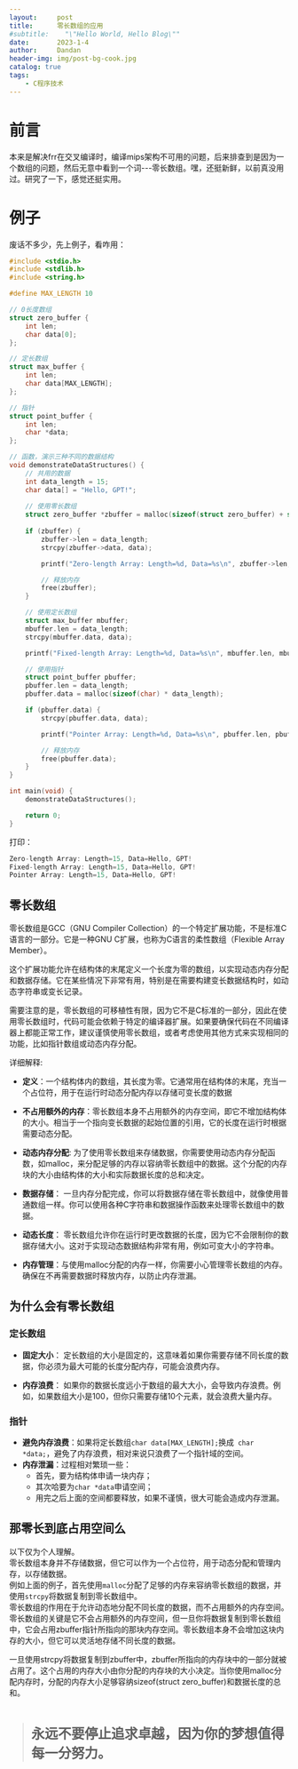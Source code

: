 ```yaml
---
layout:     post
title:      零长数组的应用
#subtitle:    "\"Hello World, Hello Blog\""
date:       2023-1-4
author:     Dandan
header-img: img/post-bg-cook.jpg
catalog: true
tags:
    - C程序技术
---
```

# 前言
本来是解决frr在交叉编译时，编译mips架构不可用的问题，后来排查到是因为一个数组的问题，然后无意中看到一个词---零长数组。嘿，还挺新鲜，以前真没用过。研究了一下，感觉还挺实用。
# 例子
废话不多少，先上例子，看咋用：
```c
#include <stdio.h>
#include <stdlib.h>
#include <string.h>

#define MAX_LENGTH 10

// 0长度数组
struct zero_buffer {
    int len;
    char data[0];
};

// 定长数组
struct max_buffer {
    int len;
    char data[MAX_LENGTH];
};

// 指针
struct point_buffer {
    int len;
    char *data;
};

// 函数，演示三种不同的数据结构
void demonstrateDataStructures() {
    // 共用的数据
    int data_length = 15;
    char data[] = "Hello, GPT!";
    
    // 使用零长数组
    struct zero_buffer *zbuffer = malloc(sizeof(struct zero_buffer) + sizeof(char) * data_length);
    
    if (zbuffer) {
        zbuffer->len = data_length;
        strcpy(zbuffer->data, data);

        printf("Zero-length Array: Length=%d, Data=%s\n", zbuffer->len, zbuffer->data);

        // 释放内存
        free(zbuffer);
    }

    // 使用定长数组
    struct max_buffer mbuffer;
    mbuffer.len = data_length;
    strcpy(mbuffer.data, data);

    printf("Fixed-length Array: Length=%d, Data=%s\n", mbuffer.len, mbuffer.data);

    // 使用指针
    struct point_buffer pbuffer;
    pbuffer.len = data_length;
    pbuffer.data = malloc(sizeof(char) * data_length);

    if (pbuffer.data) {
        strcpy(pbuffer.data, data);

        printf("Pointer Array: Length=%d, Data=%s\n", pbuffer.len, pbuffer.data);

        // 释放内存
        free(pbuffer.data);
    }
}

int main(void) {
    demonstrateDataStructures();

    return 0;
}

```

打印：

```c
Zero-length Array: Length=15, Data=Hello, GPT!
Fixed-length Array: Length=15, Data=Hello, GPT!
Pointer Array: Length=15, Data=Hello, GPT!
```

## 零长数组
零长数组是GCC（GNU Compiler Collection）的一个特定扩展功能，不是标准C语言的一部分。它是一种GNU C扩展，也称为C语言的柔性数组（Flexible Array Member）。  

这个扩展功能允许在结构体的末尾定义一个长度为零的数组，以实现动态内存分配和数据存储。它在某些情况下非常有用，特别是在需要构建变长数据结构时，如动态字符串或变长记录。  

需要注意的是，零长数组的可移植性有限，因为它不是C标准的一部分，因此在使用零长数组时，代码可能会依赖于特定的编译器扩展。如果要确保代码在不同编译器上都能正常工作，建议谨慎使用零长数组，或者考虑使用其他方式来实现相同的功能，比如指针数组或动态内存分配。

详细解释:
- **定义**：一个结构体内的数组，其长度为零。它通常用在结构体的末尾，充当一个占位符，用于在运行时动态分配内存以存储可变长度的数据

- **不占用额外的内存**：零长数组本身不占用额外的内存空间，即它不增加结构体的大小。相当于一个指向变长数据的起始位置的引用，它的长度在运行时根据需要动态分配。

- **动态内存分配**: 为了使用零长数组来存储数据，你需要使用动态内存分配函数，如malloc，来分配足够的内存以容纳零长数组中的数据。这个分配的内存块的大小由结构体的大小和实际数据长度的总和决定。  

- **数据存储**： 一旦内存分配完成，你可以将数据存储在零长数组中，就像使用普通数组一样。你可以使用各种C字符串和数据操作函数来处理零长数组中的数据。

- **动态长度**： 零长数组允许你在运行时更改数据的长度，因为它不会限制你的数据存储大小。这对于实现动态数据结构非常有用，例如可变大小的字符串。

- **内存管理**：与使用malloc分配的内存一样，你需要小心管理零长数组的内存。确保在不再需要数据时释放内存，以防止内存泄漏。

## 为什么会有零长数组

### 定长数组
- **固定大小**： 定长数组的大小是固定的，这意味着如果你需要存储不同长度的数据，你必须为最大可能的长度分配内存，可能会浪费内存。

- **内存浪费**： 如果你的数据长度远小于数组的最大大小，会导致内存浪费。例如，如果数组大小是100，但你只需要存储10个元素，就会浪费大量内存。


### 指针
- **避免内存浪费**：如果将定长数组`char data[MAX_LENGTH];`换成` char *data;`，避免了内存浪费，相对来说只浪费了一个指针域的空间。
- **内存泄漏**：过程相对繁琐一些：
    - 首先，要为结构体申请一块内存；
    - 其次哈要为`char *data`申请空间；
    - 用完之后上面的空间都要释放，如果不谨慎，很大可能会造成内存泄漏。

## 那零长到底占用空间么
以下仅为个人理解。  
零长数组本身并不存储数据，但它可以作为一个占位符，用于动态分配和管理内存，以存储数据。  
例如上面的例子，首先使用`malloc`分配了足够的内存来容纳零长数组的数据，并使用`strcpy`将数据复制到零长数组中。  
零长数组的作用在于允许动态地分配不同长度的数据，而不占用额外的内存空间。  
零长数组的关键是它不会占用额外的内存空间，但一旦你将数据复制到零长数组中，它会占用zbuffer指针所指向的那块内存空间。零长数组本身不会增加这块内存的大小，但它可以灵活地存储不同长度的数据。  

一旦使用strcpy将数据复制到zbuffer中，zbuffer所指向的内存块中的一部分就被占用了。这个占用的内存大小由你分配的内存块的大小决定。当你使用malloc分配内存时，分配的内存大小足够容纳sizeof(struct zero_buffer)和数据长度的总和。  
  

&nbsp;

>**<font size=5>永远不要停止追求卓越，因为你的梦想值得每一分努力。</font>**